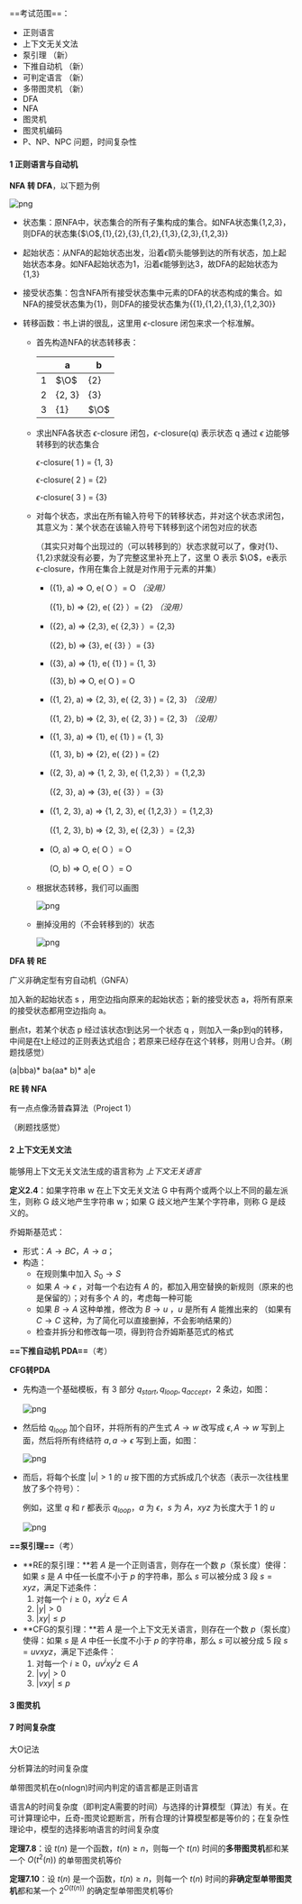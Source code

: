 ==考试范围==：

* 正则语言
* 上下文无关文法
* 泵引理 （新）
* 下推自动机 （新）
* 可判定语言 （新）
* 多带图灵机 （新）
* DFA
* NFA
* 图灵机
* 图灵机编码
* P、NP、NPC 问题，时间复杂性



#### 1 正则语言与自动机

**NFA 转 DFA**，以下题为例

![png](./review/1.png)

* 状态集：原NFA中，状态集合的所有子集构成的集合。如NFA状态集{1,2,3}，则DFA的状态集{$\O$,{1},{2},{3},{1,2},{1,3},{2,3},{1,2,3}}

* 起始状态：从NFA的起始状态出发，沿着$\epsilon$箭头能够到达的所有状态，加上起始状态本身。如NFA起始状态为1，沿着$\epsilon$能够到达3，故DFA的起始状态为{1,3}

* 接受状态集：包含NFA所有接受状态集中元素的DFA的状态构成的集合。如NFA的接受状态集为{1}，则DFA的接受状态集为{{1},{1,2},{1,3},{1,2,30}}

* 转移函数：书上讲的很乱，这里用 $\epsilon$-closure 闭包来求一个标准解。

  - 首先构造NFA的状态转移表：

    |      | a      | b    |
    | ---- | ------ | ---- |
    | 1    | $\O$   | {2}  |
    | 2    | {2, 3} | {3}  |
    | 3    | {1}    | $\O$ |
  
  * 求出NFA各状态 $\epsilon$-closure 闭包，$\epsilon$-closure(q) 表示状态 q 通过 $\epsilon$ 边能够转移到的状态集合
  
    $\epsilon$-closure( 1 ) = {1, 3}
  
    $\epsilon$-closure( 2 ) = {2}
  
    $\epsilon$-closure( 3 ) = {3}
  
  * 对每个状态，求出在所有输入符号下的转移状态，并对这个状态求闭包，其意义为：某个状态在该输入符号下转移到这个闭包对应的状态
  
    （其实只对每个出现过的（可以转移到的）状态求就可以了，像对{1}、{1,2}求就没有必要，为了完整这里补充上了，这里 O 表示 $\O$，e表示$\epsilon$-closure，作用在集合上就是对作用于元素的并集）
  
    * ({1}, a) => O,    e(  O ）= O    *（没用）* 
  
      ({1}, b) => {2},    e(  {2} ）= {2}   *（没用）* 
  
    * ({2}, a) => {2,3},    e(  {2,3} ）= {2,3}
  
      ({2}, b) => {3},    e(  {3} ）= {3}
  
    * ({3}, a) => {1},    e( {1} ) = {1, 3}
  
      ({3}, b) => O,    e( O ) = O
  
    * ({1, 2}, a) => {2, 3},    e( {2, 3} ) = {2, 3}   *（没用）* 
  
      ({1, 2}, b) => {2, 3},    e( {2, 3} ) = {2, 3}   *（没用）* 
  
    * ({1, 3}, a) => {1},    e( {1} ) = {1, 3}
  
      ({1, 3}, b) => {2},    e( {2} ) = {2}
  
    * ({2, 3}, a) => {1, 2, 3},    e(  {1,2,3} ）= {1,2,3}
  
      ({2, 3}, a) => {3},    e(  {3} ）= {3}
  
    * ({1, 2, 3}, a) => {1, 2, 3},    e(  {1,2,3} ）= {1,2,3}
  
      ({1, 2, 3}, b) => {2, 3},    e(  {2,3} ）= {2,3}
  
    * (O, a) => O,    e(  O ）= O
  
      (O, b) => O,    e(  O ）= O
  
  * 根据状态转移，我们可以画图
  
    ![png](./review/2.png)
  
    
  
  * 删掉没用的（不会转移到的）状态
  
    ![png](./review/3.png)



**DFA 转 RE**

广义非确定型有穷自动机（GNFA）

加入新的起始状态 s ，用空边指向原来的起始状态；新的接受状态 a，将所有原来的接受状态都用空边指向 a。

删点t，若某个状态 p 经过该状态t到达另一个状态 q ，则加入一条p到q的转移，中间是在t上经过的正则表达式组合；若原来已经存在这个转移，则用∪合并。（刷题找感觉）

(a|bba)* ba(aa* b)* a|e



**RE 转 NFA**

有一点点像汤普森算法（Project 1）

（刷题找感觉）





#### 2 上下文无关文法

能够用上下文无关文法生成的语言称为 *上下文无关语言*

**定义2.4**：如果字符串 w 在上下文无关文法 G 中有两个或两个以上不同的最左派生，则称 G 歧义地产生字符串 w；如果 G 歧义地产生某个字符串，则称 G 是歧义的。

乔姆斯基范式：

* 形式：$A \to BC$，$A \to a$；
* 构造：
  - 在规则集中加入 $S_0 \to S$
  - 如果 $A \to \epsilon$ ，对每一个右边有 $A$ 的，都加入用空替换的新规则（原来的也是保留的）；对有多个 $A$ 的，考虑每一种可能
  - 如果 $B\to A$ 这种单推，修改为 $B \to u$ ，$u$ 是所有 $A$ 能推出来的 （如果有 $C \to C$ 这种，为了简化可以直接删掉，不会影响结果的）
  - 检查并拆分和修改每一项，得到符合乔姆斯基范式的格式

**==下推自动机 PDA==**（考）



**CFG转PDA**

* 先构造一个基础模板，有 3 部分 $q_{start},q_{loop},q_{accept}$，2 条边，如图：

  ![png](./review/4.png)

* 然后给 $q_{loop}$ 加个自环，并将所有的产生式 $A \to w$ 改写成 $\epsilon,A \to w$ 写到上面，然后将所有终结符 $a,a \to \epsilon$ 写到上面，如图：

  ![png](./review/5.png)

* 而后，将每个长度 $|u| > 1$ 的 $u$ 按下图的方式拆成几个状态（表示一次往栈里放了多个符号）： 

  例如，这里 $q$ 和 $r$ 都表示 $q_{loop}$，$a$ 为 $\epsilon$，$s$ 为 $A$，$xyz$ 为长度大于 $1$ 的 $u$

  ![png](./review/6.png)

**==泵引理==**（考）

* **RE的泵引理：**若 $A$ 是一个正则语言，则存在一个数 $p$（泵长度）使得：如果 $s$ 是 $A$ 中任一长度不小于 $p$ 的字符串，那么 $s$ 可以被分成 $3$ 段 $s=xyz$，满足下述条件：
  1. 对每一个 $i \ge 0$，$xy^iz \in A$
  2. $|y| > 0$
  3. $|xy| \le p$
* **CFG的泵引理：**若 $A$ 是一个上下文无关语言，则存在一个数 $p$（泵长度）使得：如果 $s$ 是 $A$ 中任一长度不小于 $p$ 的字符串，那么 $s$ 可以被分成 $5$ 段 $s=uvxyz$，满足下述条件：
  1. 对每一个 $i \ge 0$，$uv^ixy^iz \in A$
  2. $|vy| > 0$
  3. $|vxy| \le p$



#### 3 图灵机







#### 7 时间复杂度

大O记法

分析算法的时间复杂度

单带图灵机在o(nlogn)时间内判定的语言都是正则语言

语言A的时间复杂度（即判定A需要的时间）与选择的计算模型（算法）有关。在可计算理论中，丘奇-图灵论题断言，所有合理的计算模型都是等价的；在复杂性理论中，模型的选择影响语言的时间复杂度

**定理7.8**：设 $t(n)$ 是一个函数，$t(n) \ge n$，则每一个 $t(n)$ 时间的**多带图灵机**都和某一个 $O(t^2(n))$ 的单带图灵机等价

**定理7.10**：设 $t(n)$ 是一个函数，$t(n) \ge n$，则每一个 $t(n)$ 时间的**非确定型单带图灵机**都和某一个 $2^{O(t(n))}$ 的确定型单带图灵机等价